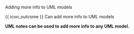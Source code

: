 <span id="title">Adding more info to UML models</span>

<span id="prereqs"></span>

<span id="outcomes">{{ icon_outcome }} Can add more info to UML models</span>

<div id="body">

**UML notes can be used to add more info to any UML model.**

<panel src="../../../uml/notes/notes/unit-inElsewhere-asFlat.md#title-and-body" boilerplate header="{{ icon_prereq }} UML → Notes" expanded />

</div>

<div id="extras">
</div>
